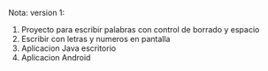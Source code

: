Nota:
version 1:
1. Proyecto para escribir palabras con control de borrado y espacio
2. Escribir con letras y numeros en pantalla
3. Aplicacion Java escritorio
4. Aplicacion Android
